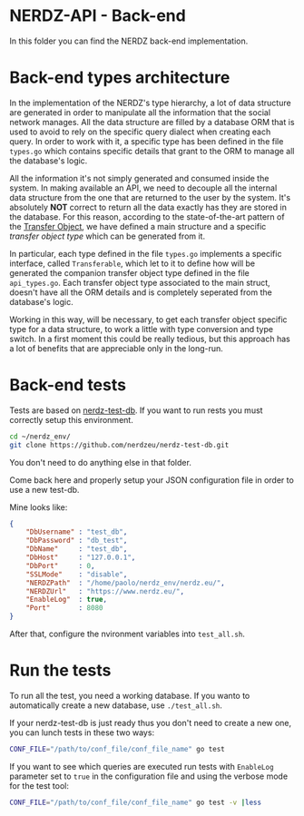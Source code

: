 NERDZ-API - Back-end
====================

In this folder you can find the NERDZ back-end implementation.

# Back-end types architecture

In the implementation of the NERDZ's type hierarchy, a lot of data structure are generated in order to manipulate all the
information that the social network manages. All the data structure are filled by a database ORM that is used
to avoid to rely on the specific query dialect when creating each query. In order to work with it, a specific type has been defined in the file
`types.go` which contains specific details that grant to the ORM to manage all the database's logic.

All the information it's not simply generated and consumed inside the system. In making available an API, we need to decouple all the internal data structure
from the one that are returned to the user by the system. It's absolutely **NOT** correct to return all the data exactly has they are stored in the database. For this reason,
according to the state-of-the-art pattern of the [Transfer Object](http://www.oracle.com/technetwork/java/transferobject-139757.html), we have defined a main structure
and a specific *transfer object type* which can be generated from it.

In particular, each type defined in the file `types.go` implements a specific interface, called `Transferable`, which let to it to define how will be generated
the companion transfer object type defined in the file `api_types.go`. Each transfer object type associated to the main struct, doesn't have all the ORM details
and is completely seperated from the database's logic.

Working in this way, will be necessary, to get each transfer object specific type for a data structure, to work a little with type conversion and type switch.
In a first moment this could be really tedious, but this approach has a lot of benefits that are appreciable only in the long-run.

# Back-end tests

Tests are based on [nerdz-test-db](https://github.com/nerdzeu/nerdz-test-db). If you want to run rests you must correctly setup this environment.

```sh
cd ~/nerdz_env/
git clone https://github.com/nerdzeu/nerdz-test-db.git
```

You don't need to do anything else in that folder.

Come back here and properly setup your JSON configuration file in order to use a new test-db.

Mine looks like:
```json
{
    "DbUsername" : "test_db",
    "DbPassword" : "db_test",
    "DbName"     : "test_db",
    "DbHost"     : "127.0.0.1",
    "DbPort"     : 0,
    "SSLMode"    : "disable",
    "NERDZPath"  : "/home/paolo/nerdz_env/nerdz.eu/",
    "NERDZUrl"   : "https://www.nerdz.eu/",
	"EnableLog"  : true,
    "Port"       : 8080
}
```

After that, configure the nvironment variables into `test_all.sh`.


# Run the tests

To run all the test, you need a working database. If you wanto to automatically create a new database, use `./test_all.sh`.

If your nerdz-test-db is just ready thus you don't need to create a new one, you can lunch tests in these two ways:

```sh
CONF_FILE="/path/to/conf_file/conf_file_name" go test
```

If you want to see which queries are executed run tests with `EnableLog` parameter set to `true` 
in the configuration file and using the verbose mode for the test tool:


```sh
CONF_FILE="/path/to/conf_file/conf_file_name" go test -v |less
```
